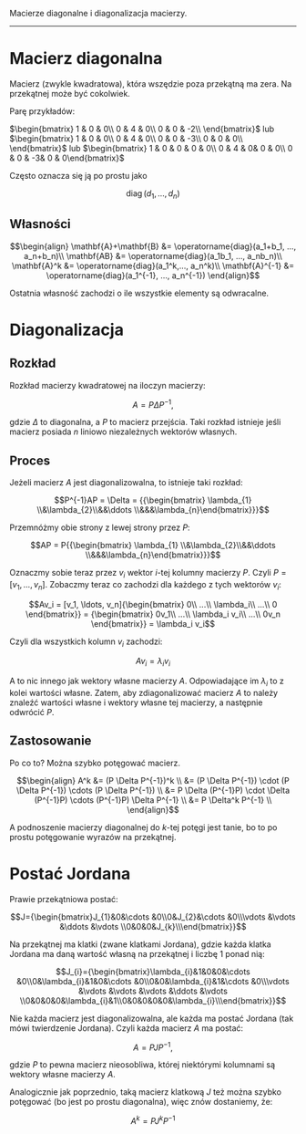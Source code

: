 Macierze diagonalne i diagonalizacja macierzy.

---

# Macierz diagonalna
Macierz (zwykle kwadratowa), która wszędzie poza przekątną ma zera. Na przekątnej może być cokolwiek.

Parę przykładów:

$\begin{bmatrix}
1 & 0 & 0\\
0 & 4 & 0\\
0 & 0 & -2\\
\end{bmatrix}$ lub $\begin{bmatrix}
1 & 0 & 0\\
0 & 4 & 0\\
0 & 0 & -3\\
0 & 0 & 0\\
\end{bmatrix}$ lub $\begin{bmatrix}
1 & 0 & 0 & 0 & 0\\
0 & 4 & 0& 0 & 0\\
0 & 0 & -3& 0 & 0\end{bmatrix}$

Często oznacza się ją po prostu jako

$$\operatorname{diag}(d_1, \ldots, d_n)$$

## Własności
$$\begin{align}
\mathbf{A}+\mathbf{B} &= \operatorname{diag}(a_1+b_1, ..., a_n+b_n)\\
\mathbf{AB} &= \operatorname{diag}(a_1b_1, ..., a_nb_n)\\
\mathbf{A}^k &= \operatorname{diag}(a_1^k,..., a_n^k)\\
\mathbf{A}^{-1} &= \operatorname{diag}(a_1^{-1}, ..., a_n^{-1})
\end{align}$$

Ostatnia własność zachodzi o ile wszystkie elementy są odwracalne.

# Diagonalizacja

## Rozkład
Rozkład macierzy kwadratowej na iloczyn macierzy:

$$A = P \Delta P^{-1},$$

gdzie $\Delta$ to diagonalna, a $P$ to macierz przejścia. Taki rozkład istnieje jeśli macierz posiada $n$ liniowo niezależnych wektorów własnych.

## Proces
Jeżeli macierz $A$ jest diagonalizowalna, to istnieje taki rozkład:

$$P^{-1}AP = \Delta = {{\begin{bmatrix} \lambda_{1} \\&\lambda_{2}\\&&\ddots \\&&&\lambda_{n}\end{bmatrix}}}$$

Przemnóżmy obie strony z lewej strony przez $P$:

$$AP = P{{\begin{bmatrix} \lambda_{1} \\&\lambda_{2}\\&&\ddots \\&&&\lambda_{n}\end{bmatrix}}}$$

Oznaczmy sobie teraz przez $v_i$ wektor $i$-tej kolumny macierzy $P$. Czyli $P = [v_1, \ldots, v_n]$. Zobaczmy teraz co zachodzi dla każdego z tych wektorów $v_i$:

$$Av_i = [v_1, \ldots, v_n]{\begin{bmatrix} 0\\ ...\\ \lambda_i\\ ...\\ 0 \end{bmatrix}} = {\begin{bmatrix} 0v_1\\ ...\\ \lambda_i v_i\\ ...\\ 0v_n \end{bmatrix}} = \lambda_i v_i$$

Czyli dla wszystkich kolumn $v_i$ zachodzi:

$$Av_i = \lambda_iv_i$$

A to nic innego jak wektory własne macierzy $A$. Odpowiadające im $\lambda_i$ to z kolei wartości własne. Zatem, aby zdiagonalizować macierz $A$ to należy znaleźć wartości własne i wektory własne tej macierzy, a następnie odwrócić $P$.

## Zastosowanie
Po co to? Można szybko potęgować macierz.

$$\begin{align}
A^k &= (P \Delta P^{-1})^k \\
&= (P \Delta P^{-1}) \cdot (P \Delta P^{-1}) \cdots (P \Delta P^{-1}) \\
&= P \Delta (P^{-1}P) \cdot \Delta (P^{-1}P) \cdots (P^{-1}P) \Delta P^{-1} \\
&= P \Delta^k P^{-1} \\
\end{align}$$

A podnoszenie macierzy diagonalnej do $k$-tej potęgi jest tanie, bo to po prostu potęgowanie wyrazów na przekątnej.

# Postać Jordana
Prawie przekątniowa postać:

$$J={\begin{bmatrix}J_{1}&0&\cdots &0\\0&J_{2}&\cdots &0\\\vdots &\vdots &\ddots &\vdots \\0&0&0&J_{k}\\\end{bmatrix}}$$

Na przekątnej ma klatki (zwane klatkami Jordana), gdzie każda klatka Jordana ma daną wartość własną na przekątnej i liczbę $1$ ponad nią:

$$J_{i}={\begin{bmatrix}\lambda_{i}&1&0&0&\cdots &0\\0&\lambda_{i}&1&0&\cdots &0\\0&0&\lambda_{i}&1&\cdots &0\\\vdots &\vdots &\vdots &\vdots &\ddots &\vdots \\0&0&0&0&\lambda_{i}&1\\0&0&0&0&0&\lambda_{i}\\\end{bmatrix}}$$


Nie każda macierz jest diagonalizowalna, ale każda ma postać Jordana (tak mówi twierdzenie Jordana). Czyli każda macierz $A$ ma postać:

$$A = PJP^{-1},$$

gdzie $P$ to pewna macierz nieosobliwa, której niektórymi kolumnami są wektory własne macierzy $A$.

Analogicznie jak poprzednio, taką macierz klatkową $J$ też można szybko potęgować (bo jest po prostu diagonalna), więc znów dostaniemy, że:

$$A^k = PJ^kP^{-1}$$
